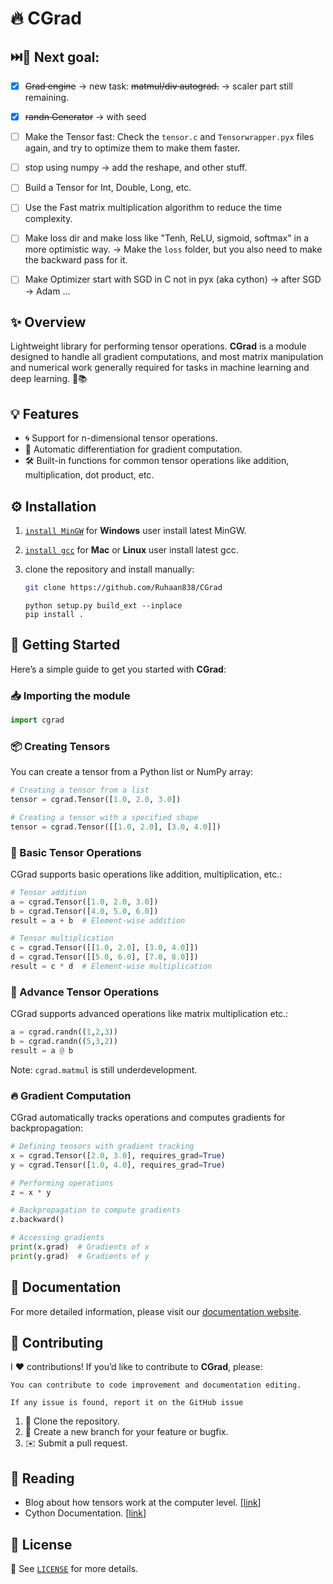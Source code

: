 # 🔥 CGrad
        
## ⏭️🥅 Next goal:
- [x] ~~Grad engine~~ -> new task: ~~matmul/div autograd.~~ -> scaler part still remaining.
- [x] ~~randn Generator~~ -> with seed
- [ ] Make the Tensor fast: Check the `tensor.c` and `Tensorwrapper.pyx` files again, and try to optimize them to make them faster.
- [ ] stop using numpy -> add the reshape, and other stuff.
- [ ] Build a Tensor for Int, Double, Long, etc. 
- [ ] Use the Fast matrix multiplication algorithm to reduce the time complexity.
- [ ] Make loss dir and make loss like "Tenh, ReLU, sigmoid, softmax" in a more optimistic way. -> Make the `loss` folder, but you also need to make the backward pass for it.
- [ ] Make Optimizer start with SGD in C not in pyx (aka cython) -> after SGD -> Adam ...
      
        
## ✨ Overview

Lightweight library for performing tensor operations. **CGrad** is a module designed to handle all gradient computations, and most matrix manipulation and numerical work generally required for tasks in machine learning and deep learning. 🤖📚

## 💡 Features

- 🌀 Support for n-dimensional tensor operations.
- 🤖 Automatic differentiation for gradient computation.
- 🛠️ Built-in functions for common tensor operations like addition, multiplication, dot product, etc.

## ⚙️ Installation

1. [`install MinGW`](https://gcc.gnu.org/install/binaries.html) for **Windows** user install latest MinGW.
2. [`install gcc`](https://formulae.brew.sh/formula/gcc) for **Mac** or **Linux** user install latest gcc.

3. clone the repository and install manually:

    ```bash
    git clone https://github.com/Ruhaan838/CGrad
    ```
    ``` 
    python setup.py build_ext --inplace
    pip install .
    ``` 

## 🚀 Getting Started

Here’s a simple guide to get you started with **CGrad**:

### 📥 Importing the module

```python
import cgrad
```

### 📦 Creating Tensors

You can create a tensor from a Python list or NumPy array:

```python
# Creating a tensor from a list
tensor = cgrad.Tensor([1.0, 2.0, 3.0])

# Creating a tensor with a specified shape
tensor = cgrad.Tensor([[1.0, 2.0], [3.0, 4.0]])
```

### 🔄 Basic Tensor Operations

CGrad supports basic operations like addition, multiplication, etc.:

```python
# Tensor addition 
a = cgrad.Tensor([1.0, 2.0, 3.0])
b = cgrad.Tensor([4.0, 5.0, 6.0])
result = a + b  # Element-wise addition

# Tensor multiplication 
c = cgrad.Tensor([[1.0, 2.0], [3.0, 4.0]])
d = cgrad.Tensor([[5.0, 6.0], [7.0, 8.0]])
result = c * d  # Element-wise multiplication
```

### 📐 Advance Tensor Operations

CGrad supports advanced operations like matrix multiplication etc.:
``` python
a = cgrad.randn((1,2,3))
b = cgrad.randn((5,3,2))
result = a @ b
```
Note: `cgrad.matmul` is still underdevelopment.

### 🔥 Gradient Computation

CGrad automatically tracks operations and computes gradients for backpropagation:

```python
# Defining tensors with gradient tracking 
x = cgrad.Tensor([2.0, 3.0], requires_grad=True)
y = cgrad.Tensor([1.0, 4.0], requires_grad=True)

# Performing operations 
z = x * y

# Backpropagation to compute gradients 
z.backward()

# Accessing gradients 
print(x.grad)  # Gradients of x
print(y.grad)  # Gradients of y
```

## 📖 Documentation

For more detailed information, please visit our [documentation website](docs/index.html).

## 🤝 Contributing

I ❤️ contributions! If you’d like to contribute to **CGrad**, please:
```
You can contribute to code improvement and documentation editing.
```
```
If any issue is found, report it on the GitHub issue
```
1. 🍴 Clone the repository.
2. 🌱 Create a new branch for your feature or bugfix.
3. ✉️ Submit a pull request.

## 📖 Reading

- Blog about how tensors work at the computer level.
[[link](http://blog.ezyang.com/2019/05/pytorch-internals/)]
- Cython Documentation. [[link](https://cython.readthedocs.io/en/latest/src/userguide/language_basics.html)]

## 📝 License

📜 See [`LICENSE`](LICENSE) for more details.
